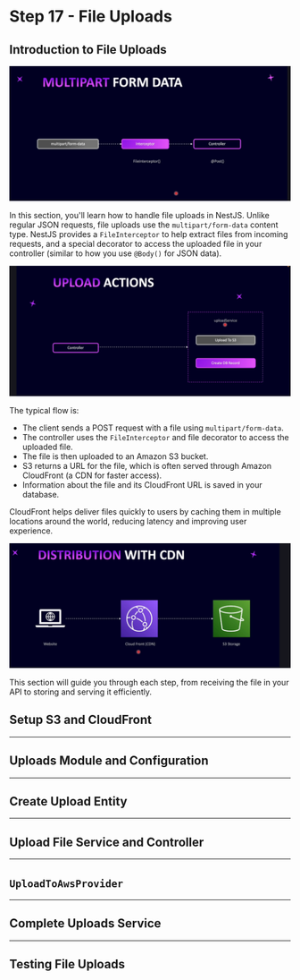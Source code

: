 # Step 17 - File Uploads

## Introduction to File Uploads

![multipart-form-data](./images/multipart-form-data.png)

In this section, you'll learn how to handle file uploads in NestJS. Unlike regular JSON requests, file uploads use the `multipart/form-data` content type. NestJS provides a `FileInterceptor` to help extract files from incoming requests, and a special decorator to access the uploaded file in your controller (similar to how you use `@Body()` for JSON data).

![upload-actions](./images/upload-actions.png)

The typical flow is:
- The client sends a POST request with a file using `multipart/form-data`.
- The controller uses the `FileInterceptor` and file decorator to access the uploaded file.
- The file is then uploaded to an Amazon S3 bucket.
- S3 returns a URL for the file, which is often served through Amazon CloudFront (a CDN for faster access).
- Information about the file and its CloudFront URL is saved in your database.

CloudFront helps deliver files quickly to users by caching them in multiple locations around the world, reducing latency and improving user experience.

![distribution-with-cdn](./images/distribution-with-cdn.png)

This section will guide you through each step, from receiving the file in your API to storing and serving it efficiently.

## Setup S3 and CloudFront
---
## Uploads Module and Configuration
---
## Create Upload Entity
---
## Upload File Service and Controller
---
## `UploadToAwsProvider`
---
## Complete Uploads Service
---
## Testing File Uploads